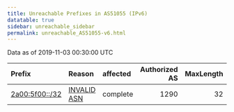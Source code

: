 ```yaml
---
title: Unreachable Prefixes in AS51055 (IPv6)
datatable: true
sidebar: unreachable_sidebar
permalink: unreachable_AS51055-v6.html
---
```


Data as of 2019-11-03 00:30:00 UTC


<div class="datatable-begin"></div>

| Prefix                                                 | Reason                                                                                                | affected   |   Authorized AS |   MaxLength | Anchor                                         |   unreachable /48s |
|:-------------------------------------------------------|:------------------------------------------------------------------------------------------------------|:-----------|----------------:|------------:|:-----------------------------------------------|-------------------:|
| [2a00:5f00::/32](https://stat.ripe.net/2a00:5f00::/32) | [INVALID ASN](https://rpki-validator.ripe.net/announcement-preview?asn=AS51055&prefix=2a00:5f00::/32) | complete   |            1290 |          32 | [RIPE](unreachable_RIPE_NCC_RPKI_Root-v6.html) |              65536 |

<div class="datatable-end"></div>